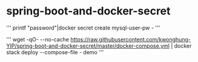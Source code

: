 # spring-boot-and-docker-secret

'''
printf "password"|docker secret create mysql-user-pw -
'''

'''
wget -qO- --no-cache https://raw.githubusercontent.com/kwonghung-YIP/spring-boot-and-docker-secret/master/docker-compose.yml | docker stack deploy --compose-file - demo
'''
